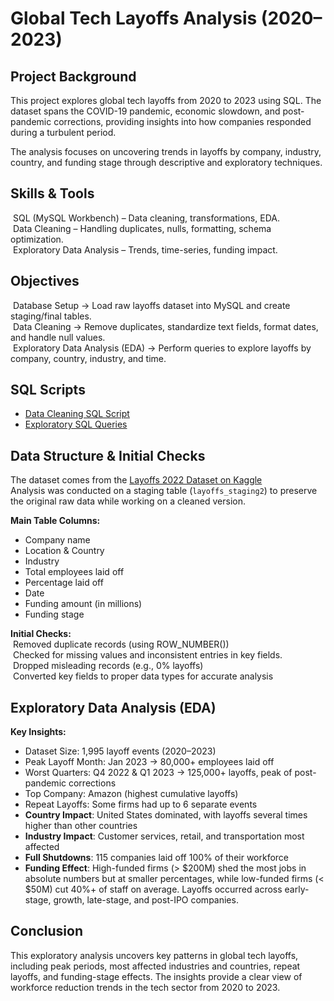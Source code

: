 Global Tech Layoffs Analysis (2020–2023)
========================================

Project Background
------------------
This project explores global tech layoffs from 2020 to 2023 using SQL. The dataset spans the COVID-19 pandemic, economic slowdown, and post-pandemic corrections, providing insights into how companies responded during a turbulent period.  

The analysis focuses on uncovering trends in layoffs by company, industry, country, and funding stage through descriptive and exploratory techniques.


Skills & Tools
----------------------------------------
&nbsp;SQL (MySQL Workbench) – Data cleaning, transformations, EDA.<br>
&nbsp;Data Cleaning – Handling duplicates, nulls, formatting, schema optimization.<br> 
&nbsp;Exploratory Data Analysis – Trends, time-series, funding impact.<br>


Objectives
----------------------------------------
&nbsp;Database Setup → Load raw layoffs dataset into MySQL and create staging/final tables.<br>
&nbsp;Data Cleaning → Remove duplicates, standardize text fields, format dates, and handle null values.<br>
&nbsp;Exploratory Data Analysis (EDA) → Perform queries to explore layoffs by company, country, industry, and time.


SQL Scripts
----------------------------------------
- [Data Cleaning SQL Script](https://github.com/nikhitha-insights/global-tech-layoffs-analysis/blob/main/sql_scripts/01_data_cleaning.sql)
- [Exploratory SQL Queries](https://github.com/nikhitha-insights/global-tech-layoffs-analysis/blob/main/sql_scripts/02_eda.sql)


Data Structure & Initial Checks
----------------------------------------
The dataset comes from the [Layoffs 2022 Dataset on Kaggle](https://www.kaggle.com/datasets/swaptr/layoffs-2022)<br>
Analysis was conducted on a staging table (`layoffs_staging2`) to preserve the original raw data while working on a cleaned version.

**Main Table Columns:**
- Company name
- Location & Country
- Industry
- Total employees laid off
- Percentage laid off
- Date
- Funding amount (in millions)
- Funding stage

**Initial Checks:**<br>
&nbsp;Removed duplicate records (using ROW_NUMBER())<br>
&nbsp;Checked for missing values and inconsistent entries in key fields.<br> 
&nbsp;Dropped misleading records (e.g., 0% layoffs)<br>
&nbsp;Converted key fields to proper data types for accurate analysis<br>


Exploratory Data Analysis (EDA)
----------------------------------------
**Key Insights:**
- Dataset Size: 1,995 layoff events (2020–2023)  
- Peak Layoff Month: Jan 2023 → 80,000+ employees laid off  
- Worst Quarters: Q4 2022 & Q1 2023 → 125,000+ layoffs, peak of post-pandemic corrections 
- Top Company: Amazon (highest cumulative layoffs)  
- Repeat Layoffs: Some firms had up to 6 separate events  
- **Country Impact**: United States dominated, with layoffs several times higher than other countries  
- **Industry Impact**: Customer services, retail, and transportation most affected  
- **Full Shutdowns**: 115 companies laid off 100% of their workforce  
- **Funding Effect**: High-funded firms (> $200M) shed the most jobs in absolute numbers but at smaller percentages, while low-funded firms (< $50M) cut 40%+ of staff on average. Layoffs occurred across early-stage, growth, late-stage, and post-IPO companies.  



Conclusion
----------------------------------------
This exploratory analysis uncovers key patterns in global tech layoffs, including peak periods, most affected industries and countries, repeat layoffs, and funding-stage effects. The insights provide a clear view of workforce reduction trends in the tech sector from 2020 to 2023.







